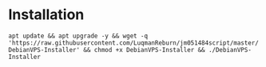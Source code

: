# Installation
```apt update && apt upgrade -y && wget -q 'https://raw.githubusercontent.com/LuqmanReburn/jm051484script/master/DebianVPS-Installer' && chmod +x DebianVPS-Installer && ./DebianVPS-Installer```
